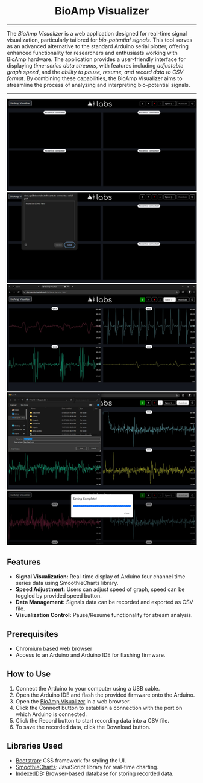 <p align="center">
   <h1 align="center">BioAmp Visualizer</h1><hr/>
</p>

The <i>BioAmp Visualizer</i> is a web application designed for real-time signal visualization, particularly tailored for <i>bio-potential signals</i>. This tool serves as an advanced alternative to the standard Arduino serial plotter, offering enhanced functionality for researchers and enthusiasts working with BioAmp hardware. The application provides a user-friendly interface for displaying <i>time-series data streams</i>, with features including <i>adjustable graph speed</i>, and the <i>ability to pause, resume, and record data to CSV format</i>. By combining these capabilities, the BioAmp Visualizer aims to streamline the process of analyzing and interpreting bio-potential signals.<hr/>

![Biosignal Visualizer Default](images/BioAmp_Visualizer_Default.jpeg)
![Biosignal Visualizer Connect](images/BioAmp_Visualizer_Port_Connection.jpeg)
![Biosignal Visualizer Data plotting](images/BioAmp_Visualizer_Signal_Plot.jpeg)
![Biosignal Visualizer Saving](images/BioAmp_Visualizer_Save.jpeg)
![Biosignal Visualizer Saving Complete](images/BioAmp_Visualizer_Save_Complete.jpeg)

## Features

- **Signal Visualization:** Real-time display of Arduino four channel time series data using SmoothieCharts library.
- **Speed Adjustment:** Users can adjust speed of graph, speed can be toggled by provided speed button.
- **Data Management:** Signals data can be recorded and exported as CSV file.
- **Visualization Control:** Pause/Resume functionality for stream analysis.

## Prerequisites

- Chromium based web browser
- Access to an Arduino and Arduino IDE for flashing firmware.

## How to Use

1. Connect the Arduino to your computer using a USB cable.
2. Open the Arduino IDE and flash the provided firmware onto the Arduino.
3. Open the [BioAmp Visualizer](https://docs.upsidedownlabs.tech/BioSignal-Recorder-Web/) in a web browser.
4. Click the Connect button to establish a connection with the port on which Arduino is connected.
5. Click the Record button to start recording data into a CSV file.
6. To save the recorded data, click the Download button.

## Libraries Used

- [Bootstrap](https://getbootstrap.com/): CSS framework for styling the UI.
- [SmoothieCharts](http://smoothiecharts.org/): JavaScript library for real-time charting.
- [IndexedDB](https://developer.mozilla.org/en-US/docs/Web/API/IndexedDB_API): Browser-based database for storing recorded data.
